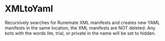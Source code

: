 # XMLtoYaml

Recursively searches for Runemate XML manifests and creates new YAML manifests in the same location, the XML manifests are NOT deleted. Any bots with the words lite, trial, or private in the name will be set to hidden.